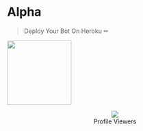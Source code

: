 # Alpha
> Deploy Your Bot On Heroku ✏

<div align="left"><a href="http://heroku.com/deploy?template=https://github.com/MhmdMukarram/Red-Alpha"><img src="https://i.ibb.co/WPRfjrZ/c6eb7d6b6606.png" width="150" ></a></div>
</a></p>
<div align="center"><img src="https://profile-counter.glitch.me/MhmdMukarram/count.svg" /><br>Profile Viewers</div>
